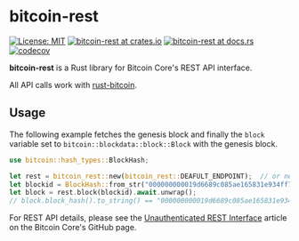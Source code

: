 bitcoin-rest
============

[![License: MIT](https://img.shields.io/badge/License-MIT-yellow.svg)](https://opensource.org/licenses/MIT)
[![bitcoin-rest at crates.io](https://img.shields.io/crates/v/bitcoin-rest.svg)](https://crates.io/crates/bitcoin-rest)
[![bitcoin-rest at docs.rs](https://docs.rs/bitcoin-rest/badge.svg)](https://docs.rs/bitcoin-rest)
[![codecov](https://codecov.io/gh/visvirial/bitcoin-rest/branch/master/graph/badge.svg?token=rF8vugGZuX)](https://codecov.io/gh/visvirial/bitcoin-rest)

__bitcoin-rest__ is a Rust library for Bitcoin Core's REST API interface.

All API calls work with [rust-bitcoin](https://github.com/rust-bitcoin/rust-bitcoin).

Usage
-----

The following example fetches the genesis block and finally the `block` variable set to `bitcoin::blockdata::block::Block`
with the genesis block.

```rs
use bitcoin::hash_types::BlockHash;

let rest = bitcoin_rest::new(bitcoin_rest::DEAFULT_ENDPOINT);  // or new("http://HOSTNAME:PORT/rest/");
let blockid = BlockHash::from_str("000000000019d6689c085ae165831e934ff763ae46a2a6c172b3f1b60a8ce26f").unwrap();
let block = rest.block(blockid).await.unwrap();
// block.block_hash().to_string() == "000000000019d6689c085ae165831e934ff763ae46a2a6c172b3f1b60a8ce26f"
```

For REST API details, please see the [Unauthenticated REST Interface](https://github.com/bitcoin/bitcoin/blob/master/doc/REST-interface.md) article on the Bitcoin Core's GitHub page.

